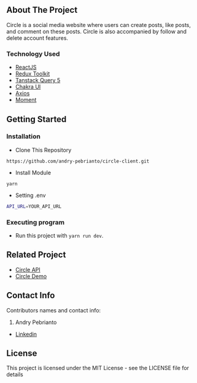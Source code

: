 <!-- ABOUT THE PROJECT -->
## About The Project

Circle is a social media website where users can create posts, like posts, and comment on these posts. Circle is also accompanied by follow and delete account features.

### Technology Used
- [ReactJS](https://react.dev/)
- [Redux Toolkit](https://redux-toolkit.js.org/)
- [Tanstack Query 5](https://tanstack.com/query/v5/)
- [Chakra UI](https://chakra-ui.com/)
- [Axios](https://github.com/axios/axios)
- [Moment](https://momentjs.com/)
 
<!-- GETTING STARTED -->
## Getting Started

### Installation
- Clone This Repository

`https://github.com/andry-pebrianto/circle-client.git`

- Install Module

`yarn`

- Setting .env

```bash
API_URL=YOUR_API_URL
```

### Executing program

- Run this project with `yarn run dev`.

<!-- RELATED PROJECT -->
## Related Project

- [Circle API](https://github.com/andry-pebrianto/circle-api)
- [Circle Demo](https://circle-community.netlify.app/)

<!-- CONTACT INFO -->
## Contact Info

Contributors names and contact info:

1. Andry Pebrianto

- [Linkedin](https://www.linkedin.com/in/andry-pebrianto)

## License 

This project is licensed under the MIT License - see the LICENSE file for details
